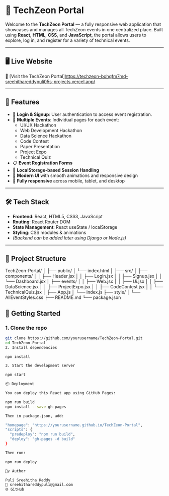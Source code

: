 # 🚀 TechZeon Portal

Welcome to the **TechZeon Portal** — a fully responsive web application that showcases and manages all TechZeon events in one centralized place. Built using **React**, **HTML**, **CSS**, and **JavaScript**, the portal allows users to explore, log in, and register for a variety of technical events.

---

## 🖥️ Live Website

🔗 [Visit the TechZeon Portal]https://techzeon-bohgfm7md-sreehithareddypuli05s-projects.vercel.app/

---

## 📌 Features

- 🔐 **Login & Signup**: User authentication to access event registration.
- 🧠 **Multiple Events**: Individual pages for each event:
  - UI/UX Hackathon
  - Web Development Hackathon
  - Data Science Hackathon
  - Code Contest
  - Paper Presentation
  - Project Expo
  - Technical Quiz
- 📋 **Event Registration Forms**
- 💾 **LocalStorage-based Session Handling**
- 🎨 **Modern UI** with smooth animations and responsive design
- 📱 **Fully responsive** across mobile, tablet, and desktop

---

## 🛠️ Tech Stack

- **Frontend**: React, HTML5, CSS3, JavaScript
- **Routing**: React Router DOM
- **State Management**: React useState / localStorage
- **Styling**: CSS modules & animations
- *(Backend can be added later using Django or Node.js)*

---

## 📂 Project Structure
TechZeon-Portal/
│
├── public/
│ └── index.html
│
├── src/
│ ├── components/
│ │ ├── Header.jsx
│ │ ├── Login.jsx
│ │ ├── Signup.jsx
│ │ └── Dashboard.jsx
│ ├── events/
│ │ ├── Web.jsx
│ │ ├── Ui.jsx
│ │ ├── DataScience.jsx
│ │ ├── ProjectExpo.jsx
│ │ ├── CodeContest.jsx
│ │ └── TechnicalQuiz.jsx
│ ├── App.js
│ └── index.js
├── style/
│ └── AllEventStyles.css
├── README.md
└── package.json


## 🚀 Getting Started

### 1. Clone the repo
```bash
git clone https://github.com/yourusername/TechZeon-Portal.git
cd TechZeon-Portal
2. Install dependencies

npm install

3. Start the development server

npm start

📦 Deployment

You can deploy this React app using GitHub Pages:

npm run build
npm install --save gh-pages

Then in package.json, add:

"homepage": "https://yourusername.github.io/TechZeon-Portal",
"scripts": {
  "predeploy": "npm run build",
  "deploy": "gh-pages -d build"
}

Then run:

npm run deploy

🙋‍♀️ Author

Puli Sreehitha Reddy
📧 sreehithareddypuli@gmail.com
🌐 GitHub
